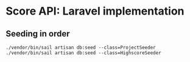 # Score API: Laravel implementation

## Seeding in order

```
./vendor/bin/sail artisan db:seed --class=ProjectSeeder
./vendor/bin/sail artisan db:seed --class=HighscoreSeeder
```
